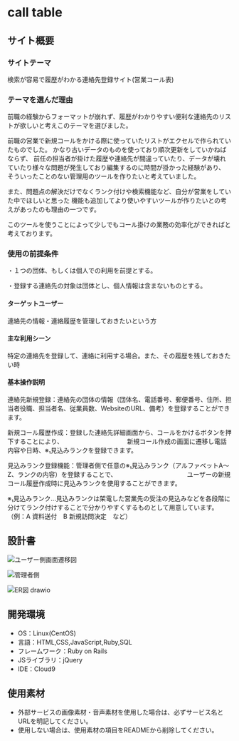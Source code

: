 # call table

## サイト概要

### サイトテーマ
検索が容易で履歴がわかる連絡先登録サイト(営業コール表)

### テーマを選んだ理由

前職の経験からフォーマットが崩れず、履歴がわかりやすい便利な連絡先のリストが欲しいと考えこのテーマを選びました。

前職の営業で新規コールをかける際に使っていたリストがエクセルで作られていたものでした。
かなり古いデータのものを使っており順次更新をしていかねばならず、
前任の担当者が掛けた履歴や連絡先が間違っていたり、データが壊れていたり様々な問題が発生しており編集するのに時間が掛かった経験があり、
そういったことのない管理用のツールを作りたいと考えていました。

また、問題点の解決だけでなくランク付けや検索機能など、自分が営業をしていた中でほしいと思った
機能も追加してより使いやすいツールが作りたいとの考えがあったのも理由の一つです。

このツールを使うことによって少しでもコール掛けの業務の効率化ができればと考えております。

### 使用の前提条件

・１つの団体、もしくは個人での利用を前提とする。

・登録する連絡先の対象は団体とし、個人情報は含まないものとする。

#### ターゲットユーザー

連絡先の情報・連絡履歴を管理しておきたいという方

#### 主な利用シーン

特定の連絡先を登録して、連絡に利用する場合。また、その履歴を残しておきたい時

#### 基本操作説明

連絡先新規登録：連絡先の団体の情報（団体名、電話番号、郵便番号、住所、担当者役職、担当者名、従業員数、WebsiteのURL、備考）を登録することができます。

新規コール履歴作成：登録した連絡先詳細画面から、コールをかけるボタンを押下することにより、
　　　　　　　　　　新規コール作成の画面に遷移し電話内容や日時、※₁見込みランクを登録できます。

見込みランク登録機能：管理者側で任意の※₁見込みランク（アルファベットA～Z、ランクの内容）を登録することで、
　　　　　　　　　　　ユーザーの新規コール履歴作成時に見込みランクを使用することができます。

※₁見込みランク…見込みランクは架電した営業先の受注の見込みなどを各段階に分けてランク付けすることで分かりやすくするものとして用意しています。（例：A 資料送付　B 新規訪問決定　など）

## 設計書
![ユーザー側画面遷移図](https://user-images.githubusercontent.com/112619522/206129476-2a7e8325-7fc9-4496-930a-4a1c88e03549.png)

![管理者側](https://user-images.githubusercontent.com/112619522/206130585-2defe29b-2aec-4600-bc35-fd0a72f09944.png)

![ER図 drawio](https://user-images.githubusercontent.com/112619522/206386703-7629a801-136e-426e-9790-0895eb3c599a.png)

## 開発環境
- OS：Linux(CentOS)
- 言語：HTML,CSS,JavaScript,Ruby,SQL
- フレームワーク：Ruby on Rails
- JSライブラリ：jQuery
- IDE：Cloud9

## 使用素材
- 外部サービスの画像素材・音声素材を使用した場合は、必ずサービス名とURLを明記してください。
- 使用しない場合は、使用素材の項目をREADMEから削除してください。
